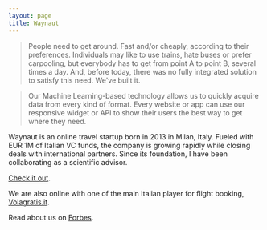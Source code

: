 ```yaml
---
layout: page
title: Waynaut
---
```



> People need to get around. Fast and/or cheaply, according to their preferences.
Individuals may like to use trains, hate buses or prefer carpooling, but
everybody has to get from point A to point B, several times a day.
And, before today, there was no fully integrated solution to satisfy this need.
We've built it.

> Our Machine Learning-based technology allows us to quickly acquire
data from every kind of format. Every website or app can use our responsive
widget or API to show their users the best way to get where they need.

Waynaut is an online travel startup born in 2013 in Milan, Italy. Fueled with
EUR 1M of Italian VC funds, the company is growing rapidly while closing deals with
international partners. Since its foundation, I have been collaborating as a scientific advisor.

[Check it out](http://www.waynaut.com).

We are also online with one of the main Italian player for flight booking, [Volagratis.it](http://www.volagratis.com/promo/Waynaut/Waynaut.html).

Read about us on [Forbes](http://www.forbes.com/sites/alisoncoleman/2015/01/11/how-an-entrepreneurs-college-commute-inspired-an-italian-one-click-travel-start-up/).
